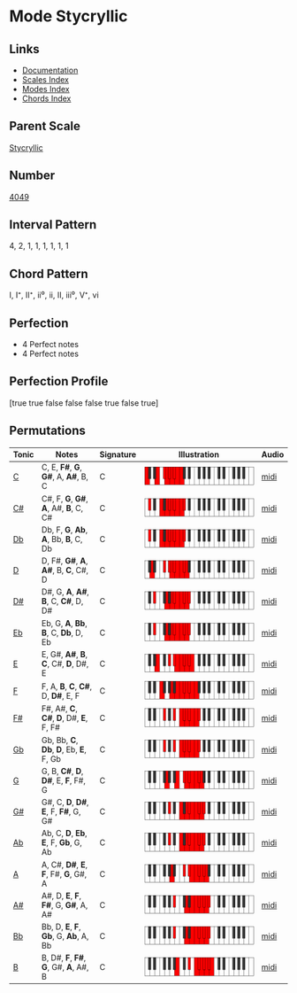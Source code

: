 # Mode Stycryllic

## Links

- [Documentation](index.md)
- [Scales Index](Scales.md)
- [Modes Index](Modes.md)
- [Chords Index](Chords.md)

## Parent Scale

[Stycryllic](ScaleStycryllic.md)

## Number

[4049](https://ianring.com/musictheory/scales/4049)

## Interval Pattern

4, 2, 1, 1, 1, 1, 1, 1

## Chord Pattern

I, I⁺, II⁺, ii⁰, ii, II, iii⁰, V⁺, vi

## Perfection

- 4 Perfect notes
- 4 Perfect notes

## Perfection Profile

[true true false false false true false true]

## Permutations

| Tonic | Notes | Signature | Illustration | Audio |
|-------|-------|-----------|--------------|-------|
| [C](ModeCNaturalStycryllic.md) | C, E, **F#**, **G**, **G#**, A, **A#**, B, C | C | ![CNaturalStycryllic](ModeCNaturalStycryllic.png) | [midi](https://github.com/edipermadi/music/blob/main/docs/ModeCNaturalStycryllic.mid?raw=true) |
| [C#](ModeCSharpStycryllic.md) | C#, F, **G**, **G#**, **A**, A#, **B**, C, C# | C | ![CSharpStycryllic](ModeCSharpStycryllic.png) | [midi](https://github.com/edipermadi/music/blob/main/docs/ModeCSharpStycryllic.mid?raw=true) |
| [Db](ModeDFlatStycryllic.md) | Db, F, **G**, **Ab**, **A**, Bb, **B**, C, Db | C | ![DFlatStycryllic](ModeDFlatStycryllic.png) | [midi](https://github.com/edipermadi/music/blob/main/docs/ModeDFlatStycryllic.mid?raw=true) |
| [D](ModeDNaturalStycryllic.md) | D, F#, **G#**, **A**, **A#**, B, **C**, C#, D | C | ![DNaturalStycryllic](ModeDNaturalStycryllic.png) | [midi](https://github.com/edipermadi/music/blob/main/docs/ModeDNaturalStycryllic.mid?raw=true) |
| [D#](ModeDSharpStycryllic.md) | D#, G, **A**, **A#**, **B**, C, **C#**, D, D# | C | ![DSharpStycryllic](ModeDSharpStycryllic.png) | [midi](https://github.com/edipermadi/music/blob/main/docs/ModeDSharpStycryllic.mid?raw=true) |
| [Eb](ModeEFlatStycryllic.md) | Eb, G, **A**, **Bb**, **B**, C, **Db**, D, Eb | C | ![EFlatStycryllic](ModeEFlatStycryllic.png) | [midi](https://github.com/edipermadi/music/blob/main/docs/ModeEFlatStycryllic.mid?raw=true) |
| [E](ModeENaturalStycryllic.md) | E, G#, **A#**, **B**, **C**, C#, **D**, D#, E | C | ![ENaturalStycryllic](ModeENaturalStycryllic.png) | [midi](https://github.com/edipermadi/music/blob/main/docs/ModeENaturalStycryllic.mid?raw=true) |
| [F](ModeFNaturalStycryllic.md) | F, A, **B**, **C**, **C#**, D, **D#**, E, F | C | ![FNaturalStycryllic](ModeFNaturalStycryllic.png) | [midi](https://github.com/edipermadi/music/blob/main/docs/ModeFNaturalStycryllic.mid?raw=true) |
| [F#](ModeFSharpStycryllic.md) | F#, A#, **C**, **C#**, **D**, D#, **E**, F, F# | C | ![FSharpStycryllic](ModeFSharpStycryllic.png) | [midi](https://github.com/edipermadi/music/blob/main/docs/ModeFSharpStycryllic.mid?raw=true) |
| [Gb](ModeGFlatStycryllic.md) | Gb, Bb, **C**, **Db**, **D**, Eb, **E**, F, Gb | C | ![GFlatStycryllic](ModeGFlatStycryllic.png) | [midi](https://github.com/edipermadi/music/blob/main/docs/ModeGFlatStycryllic.mid?raw=true) |
| [G](ModeGNaturalStycryllic.md) | G, B, **C#**, **D**, **D#**, E, **F**, F#, G | C | ![GNaturalStycryllic](ModeGNaturalStycryllic.png) | [midi](https://github.com/edipermadi/music/blob/main/docs/ModeGNaturalStycryllic.mid?raw=true) |
| [G#](ModeGSharpStycryllic.md) | G#, C, **D**, **D#**, **E**, F, **F#**, G, G# | C | ![GSharpStycryllic](ModeGSharpStycryllic.png) | [midi](https://github.com/edipermadi/music/blob/main/docs/ModeGSharpStycryllic.mid?raw=true) |
| [Ab](ModeAFlatStycryllic.md) | Ab, C, **D**, **Eb**, **E**, F, **Gb**, G, Ab | C | ![AFlatStycryllic](ModeAFlatStycryllic.png) | [midi](https://github.com/edipermadi/music/blob/main/docs/ModeAFlatStycryllic.mid?raw=true) |
| [A](ModeANaturalStycryllic.md) | A, C#, **D#**, **E**, **F**, F#, **G**, G#, A | C | ![ANaturalStycryllic](ModeANaturalStycryllic.png) | [midi](https://github.com/edipermadi/music/blob/main/docs/ModeANaturalStycryllic.mid?raw=true) |
| [A#](ModeASharpStycryllic.md) | A#, D, **E**, **F**, **F#**, G, **G#**, A, A# | C | ![ASharpStycryllic](ModeASharpStycryllic.png) | [midi](https://github.com/edipermadi/music/blob/main/docs/ModeASharpStycryllic.mid?raw=true) |
| [Bb](ModeBFlatStycryllic.md) | Bb, D, **E**, **F**, **Gb**, G, **Ab**, A, Bb | C | ![BFlatStycryllic](ModeBFlatStycryllic.png) | [midi](https://github.com/edipermadi/music/blob/main/docs/ModeBFlatStycryllic.mid?raw=true) |
| [B](ModeBNaturalStycryllic.md) | B, D#, **F**, **F#**, **G**, G#, **A**, A#, B | C | ![BNaturalStycryllic](ModeBNaturalStycryllic.png) | [midi](https://github.com/edipermadi/music/blob/main/docs/ModeBNaturalStycryllic.mid?raw=true) |
